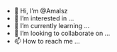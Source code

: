 - 👋 Hi, I’m @Amalsz
- 👀 I’m interested in ...
- 🌱 I’m currently learning ...
- 💞️ I’m looking to collaborate on ...
- 📫 How to reach me ...

<!---
Amalsz/Amalsz is a ✨ special ✨ repository because its `README.md` (this file) appears on your GitHub profile.
You can click the Preview link to take a look at your changes.
--->
